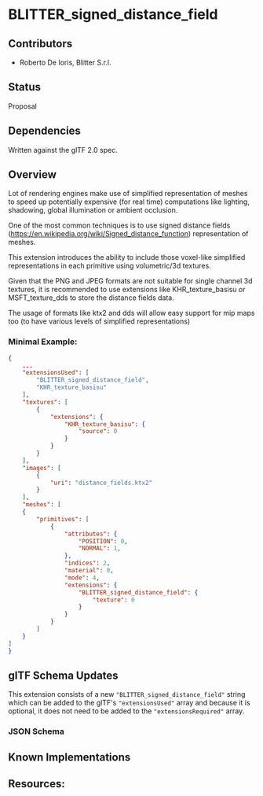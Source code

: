 # BLITTER_signed_distance_field

## Contributors

- Roberto De Ioris, Blitter S.r.l.

## Status

Proposal

## Dependencies

Written against the glTF 2.0 spec.

## Overview

Lot of rendering engines make use of simplified representation of meshes to speed up potentially expensive (for real time) computations like
lighting, shadowing, global illumination or ambient occlusion.

One of the most common techniques is to use signed distance fields (https://en.wikipedia.org/wiki/Signed_distance_function) representation of meshes.

This extension introduces the ability to include those voxel-like simplified representations in each primitive using volumetric/3d textures.

Given that the PNG and JPEG formats are not suitable for single channel 3d textures, it is recommended to use extensions like KHR_texture_basisu or MSFT_texture_dds to store
the distance fields data.

The usage of formats like ktx2 and dds will allow easy support for mip maps too (to have various levels of simplified representations)

### Minimal Example:

```json
{
    ...
    "extensionsUsed": [
        "BLITTER_signed_distance_field",
        "KHR_texture_basisu"
    ],
    "textures": [
        {
            "extensions": {
                "KHR_texture_basisu": {
                    "source": 0
                }
            }
        }
    ],
    "images": [
        {
            "uri": "distance_fields.ktx2"
        }
    ],
    "meshes": [
    {
        "primitives": [
            {
                "attributes": {
                    "POSITION": 0,
                    "NORMAL": 1,
                },
                "indices": 2,
                "material": 0,
                "mode": 4,
                "extensions": {
                    "BLITTER_signed_distance_field": {
                        "texture": 0
                    }
                }
            }
        ]
    }
]
}
```

## glTF Schema Updates

This extension consists of a new `"BLITTER_signed_distance_field"` string which can be added to the glTF's `"extensionsUsed"` array and because it is optional, it does not need to be added to the `"extensionsRequired"` array.


### JSON Schema

## Known Implementations

## Resources:
